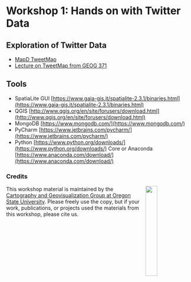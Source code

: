 # Workshop 1: Hands on with Twitter Data

## Exploration of Twitter Data

- [MapD TweetMap](https://www.mapd.com/demos/tweetmap/)
- [Lecture on TweetMap from GEOG 371](tweetmap-osu.herokuapp.com)

## Tools

- SpatiaLite GUI [https://www.gaia-gis.it/spatialite-2.3.1/binaries.html](https://www.gaia-gis.it/spatialite-2.3.1/binaries.html)
- QGIS [http://www.qgis.org/en/site/forusers/download.html](http://www.qgis.org/en/site/forusers/download.html)
- MongoDB [https://www.mongodb.com/](https://www.mongodb.com/)
- PyCharm [https://www.jetbrains.com/pycharm/](https://www.jetbrains.com/pycharm/)
- Python [https://www.python.org/downloads/](https://www.python.org/downloads/) Core or Anaconda [https://www.anaconda.com/download/](https://www.anaconda.com/download/)

### Credits
<img src="https://github.com/jakobzhao/geog371/raw/master/resources/img/logo.png" width="25%" height="25%" align="right" />This workshop material is maintained by the [Cartography and Geovisualization Group at Oregon State University](http://geoviz.ceoas.oregonstate.edu). Please freely use the copy, but if your work, publications, or projects used the materials from this workshop, please cite us.
